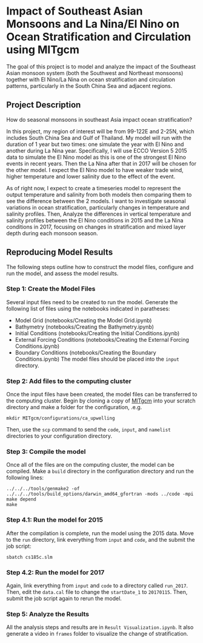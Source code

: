 # Impact of Southeast Asian Monsoons and La Nina/El Nino on Ocean Stratification and Circulation using MITgcm

The goal of this project is to model and analyze the impact of the Southeast Asian monsoon system 
(both the Southwest and Northeast monsoons) together with El Nino/La Nina on ocean stratification and circulation patterns,
particularly in the South China Sea and adjacent regions.

## Project Description
How do seasonal monsoons in southeast Asia impact ocean stratification?

In this project, my region of interest will be from 99-122E and 2-25N, which includes South China Sea and Gulf of Thailand. My model will
run with the duration of 1 year but two times: one simulate the year with El Nino and another during La Nina year. Specifically, I will use ECCO Version 5 2015
data to simulate the El Nino model as this is one of the strongest El Nino events in
recent years. Then the La Nina after that in 2017 will be chosen for the other model. I expect the El Nino model to have
weaker trade wind, higher temperature and lower salinity due to the effect of the event. 

As of right now, I expect to create a timeseries model to represent the output temperature and salinity from both models then comparing
them to see the difference between the 2 models. I want to investigate seasonal variations in ocean stratification, particularly
changes in temperature and salinity profiles. Then, Analyze the differences in vertical temperature and salinity profiles between the El Nino
conditions in 2015 and the La Nina conditions in 2017, focusing on changes in stratification and mixed layer depth during each monsoon season.

## Reproducing Model Results

The following steps outline how to construct the model files, configure and run the model, and assess the model results.

### Step 1: Create the Model Files
Several input files need to be created to run the model. Generate the following list of files using the notebooks indicated in paratheses:
- Model Grid (notebooks/Creating the Model Grid.ipynb)
- Bathymetry (notebooks/Creating the Bathymetry.ipynb)
- Initial Conditions (notebooks/Creating the Initial Conditions.ipynb)
- External Forcing Conditions (notebooks/Creating the External Forcing Conditions.ipynb)
- Boundary Conditions (notebooks/Creating the Boundary Conditions.ipynb)
The model files should be placed into the  `input` directory.

### Step 2: Add files to the computing cluster
Once the input files have been created, the model files can be transferred to the computing cluster. Begin by cloning a copy of [MITgcm](https://github.com/MITgcm/MITgcm) into your scratch directory and make a folder for the configuration, .e.g.
```
mkdir MITgcm/configurations/ca_upwelling
```
Then, use the `scp` command to send the `code`, `input`, and `namelist` directories to your configuration directory. 

### Step 3: Compile the model
Once all of the files are on the computing cluster, the model can be compiled. Make a `build` directory in the configuration directory and run the following lines:
```
../../../tools/genmake2 -of ../../../tools/build_options/darwin_amd64_gfortran -mods ../code -mpi
make depend
make
```

### Step 4.1: Run the model for 2015
After the compilation is complete, run the model using the 2015 data. Move to the `run` directory, link everything from `input` and `code`, and the submit the job script:
```
sbatch cs185c.slm
```

### Step 4.2: Run the model for 2017
Again, link everything from `input` and `code` to a directory called `run_2017`. Then, edit the `data.cal` file to change the `startDate_1` to `20170115`. Then, submit the job script again to rerun the model.

### Step 5: Analyze the Results

All the analysis steps and results are in `Result Visualization.ipynb`. It also generate a video in `frames` folder to visualize the
change of stratification.
